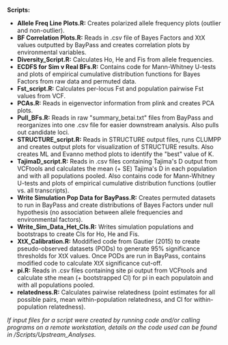 **Scripts:**
 * **Allele Freq Line Plots.R:** Creates polarized allele frequency plots (outlier and non-outlier).
 * **BF Correlation Plots.R:** Reads in .csv file of Bayes Factors and XtX values outputted by BayPass and creates correlation plots by environmental variables.
 * **Diversity_Script.R:** Calculates Ho, He and Fis from allele frequencies.
 * **ECDFS for Sim v Real BFs.R:** Contains code for Mann-Whitney U-tests and plots of empirical cumulative distribution functions for Bayes Factors from raw data and permuted data.
 * **Fst_script.R:** Calculates per-locus Fst and population pairwise Fst values from VCF.
 * **PCAs.R:** Reads in eigenvector information from plink and creates PCA plots.
 * **Pull_BFs.R:** Reads in raw "summary_betai.txt" files from BayPass and reorganizes into one .csv file for easier downstream analysis. Also pulls out candidate loci.
 * **STRUCTURE_script.R:** Reads in STRUCTURE output files, runs CLUMPP and creates output plots for visualization of STRUCTURE results. Also creates ML and Evanno method plots to identify the "best" value of K.
 * **TajimaD_script.R:** Reads in .csv files containing Tajima's D output from VCFtools and calculates the mean (+ SE) Tajima's D in each population and with all populations pooled. Also contains code for Mann-Whitney U-tests and plots of empirical cumulative distribution functions (outlier vs. all transcripts).
 * **Write Simulation Pop Data for BayPass.R:** Creates permuted datasets to run in BayPass and create distributions of Bayes Factors under null hypothesis (no association between allele frequencies and environmental factors).
 * **Write_Sim_Data_Het_CIs.R:** Writes simulation populations and bootstraps to create CIs for Ho, He and Fis.
 * **XtX_Calibration.R:** Moddified code from Gautier (2015) to create pseudo-observed datasets (PODs) to generate 95% significance thresholds for XtX values. Once PODs are run in BayPass, contains modified code to calculate XtX significance cut-off.
 * **pi.R:** Reads in .csv files containing site pi output from VCFtools and calculate sthe mean (+ bootstrapped CI) for pi in each populatoin and with all populations pooled.
 * **relatedness.R:** Calculates pairwise relatedness (point estimates for all possible pairs, mean within-population relatedness, and CI for within-population relatedness).
 
 *If input files for a script were created by running code and/or calling programs on a remote workstation, details on the code used can be found in /Scripts/Upstream_Analyses.*
